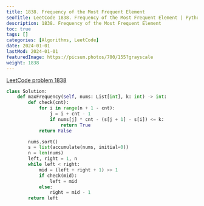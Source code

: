 ```yaml
---
title: 1838. Frequency of the Most Frequent Element
seoTitle: LeetCode 1838. Frequency of the Most Frequent Element | Python solution and explanation
description: 1838. Frequency of the Most Frequent Element
toc: true
tags: []
categories: [Algorithms, LeetCode]
date: 2024-01-01
lastMod: 2024-01-01
featuredImage: https://picsum.photos/700/155?grayscale
weight: 1838
---
```


[LeetCode problem 1838](https://leetcode.com/problems/frequency-of-the-most-frequent-element/)

```python
class Solution:
    def maxFrequency(self, nums: List[int], k: int) -> int:
        def check(cnt):
            for i in range(n + 1 - cnt):
                j = i + cnt - 1
                if nums[j] * cnt - (s[j + 1] - s[i]) <= k:
                    return True
            return False

        nums.sort()
        s = list(accumulate(nums, initial=0))
        n = len(nums)
        left, right = 1, n
        while left < right:
            mid = (left + right + 1) >> 1
            if check(mid):
                left = mid
            else:
                right = mid - 1
        return left

```

